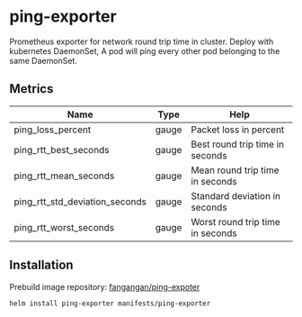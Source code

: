 # ping-exporter

Prometheus exporter for network round trip time in cluster. Deploy with kubernetes DaemonSet, A pod will ping every
other pod belonging to the same DaemonSet.

## Metrics

| Name | Type | Help |
| ---- | ---- | ---- |
| ping_loss_percent | gauge | Packet loss in percent |
| ping_rtt_best_seconds | gauge | Best round trip time in seconds |
| ping_rtt_mean_seconds | gauge | Mean round trip time in seconds |
| ping_rtt_std_deviation_seconds | gauge | Standard deviation in seconds |
| ping_rtt_worst_seconds | gauge | Worst round trip time in seconds |

## Installation

Prebuild image repository: [fangangan/ping-expoter](https://hub.docker.com/repository/docker/fangangan/ping-exporter)

```
helm install ping-exporter manifests/ping-exporter
```
